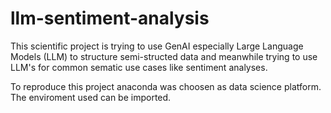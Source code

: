 # llm-sentiment-analysis
This scientific project is trying to use GenAI especially Large Language Models (LLM) to structure semi-structed data and meanwhile trying to use LLM's for common sematic use cases like sentiment analyses.

To reproduce this project anaconda was choosen as data science platform. The enviroment used can be imported.
